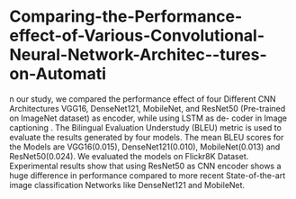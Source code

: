 # Comparing-the-Performance-effect-of-Various-Convolutional-Neural-Network-Architec--tures-on-Automati
n our study, we compared the performance effect of four Different CNN Architectures VGG16, DenseNet121, MobileNet, and ResNet50 (Pre-trained on ImageNet dataset) as encoder, while using LSTM as de- coder in Image captioning . The Bilingual Evaluation Understudy (BLEU) metric is used to evaluate the results generated by four models. The mean BLEU scores for the Models are VGG16(0.015), DenseNet121(0.010), MobileNet(0.013) and ResNet50(0.024). We evaluated the models on Flickr8K Dataset. Experimental results show that using ResNet50 as CNN encoder shows a huge difference in performance compared to more recent State-of-the-art image classification Networks like DenseNet121 and MobileNet.
